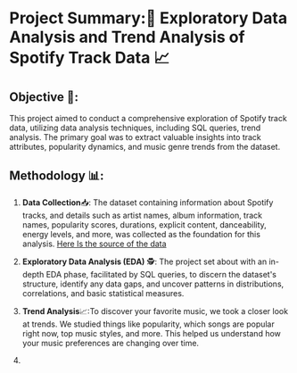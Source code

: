 # Project Summary:🎵 Exploratory Data Analysis and Trend Analysis of Spotify Track Data 📈

## Objective 🎯:

This project aimed to conduct a comprehensive exploration of Spotify track data, utilizing data analysis techniques, including SQL queries, trend analysis.
The primary goal was to extract valuable insights into track attributes, popularity dynamics, and music genre trends from the dataset.

## Methodology 📊:

1. **Data Collection**📥: The dataset containing information about Spotify tracks, and details such as artist names, album information, track names,
   popularity scores, durations, explicit content, danceability, energy levels, and more,
   was collected as the foundation for this analysis. [Here Is the source of the data ](https://www.kaggle.com/datasets/maharshipandya/-spotify-tracks-dataset)

2. **Exploratory Data Analysis (EDA)** 🕵️: The project set about with an in-depth EDA phase, facilitated by SQL queries, to discern the dataset's structure, identify any
   data gaps, and uncover patterns in distributions, correlations, and basic statistical measures.

3. **Trend Analysis**📈:To discover your favorite music, we took a closer look at trends. We studied things like popularity, which songs are popular right now, top music styles, and more. This helped us understand how your music preferences are changing over time.

4. 
